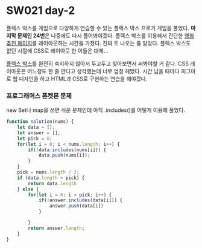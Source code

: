 # SW021 day-2
플렉스 박스를 게임으로 다양하게 연습할 수 있는 플렉스 박스 프로기 게임을 풀었다. **마지막 문제인 24번**은 나중에도 다시 풀어봐야겠다. 플렉스 박스를 이용해서 간단한 [영화 추천 페이지](https://day2--putshelloworldr.repl.co)를 레이아웃하는 시간을 가졌다. 진짜 토 나오는 줄 알았다. 플렉스 박스도 없던 시절에 CSS로 레이아웃 한 이들은 대체...

[플렉스 박스](../CSS/flexbox.md)를 완전히 숙지하지 않아서 두고두고 찾아보면서 써봐야할 거 같다. CSS 레이아웃은 어느정도 한 줄 안다고 생각했는데 너무 엄청 헤맸다. 시간 남을 때마다 피그마로 웹 디자인을 하고 HTML과 CSS로 구현하는 연습을 해야겠다.

### 프로그래머스 폰켓몬 문제
new Set나 map을 쓰면 쉬운 문제인데 아직 .includes()를 어떻게 이용해 풀었다.
```javascript
function solution(nums) {
    let data = [];
    let answer = [];
    let pick = 0;
    for(let i = 0; i < nums.length; i++) {
        if(!data.includes(nums[i])) {
            data.push(nums[i]);
        }
    }
    pick = nums.length / 2;
    if (data.length < pick) {
        return data.length
    } else {
        for(let i = 0; i < pick; i++) {
            if(!answer.includes(data[i])) {
                answer.push(data[i])            
            }

        }
        return answer.length;
    }
}
```